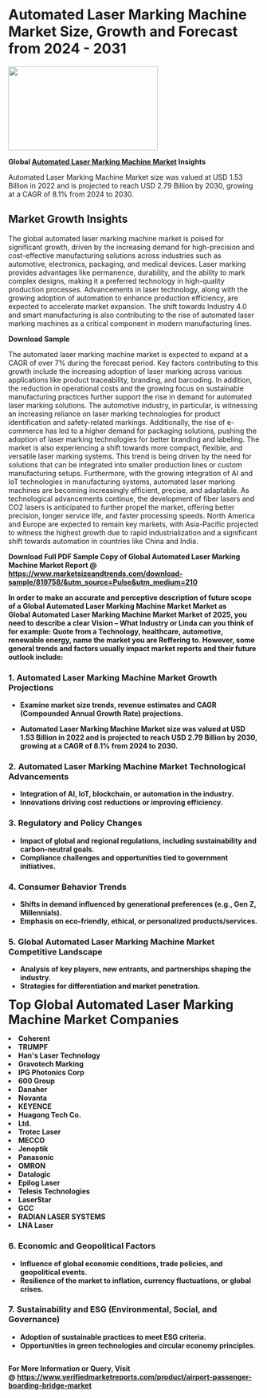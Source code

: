 <H1>Automated Laser Marking Machine Market Size, Growth and Forecast from 2024 - 2031</H1><img class="aligncenter size-medium wp-image-584254" src="https://thirdeyenews.in/wp-content/uploads/2024/09/Global-Market-Research-300x168.jpeg" alt="" width="300" height="168" /><p><strong>Global&nbsp;<a href="https://www.marketsizeandtrends.com/download-sample/819758/&amp;utm_source=Pulse&amp;utm_medium=210">Automated Laser Marking Machine Market</a> Insights</strong></p><p>Automated Laser Marking Machine Market size was valued at USD 1.53 Billion in 2022 and is projected to reach USD 2.79 Billion by 2030, growing at a CAGR of 8.1% from 2024 to 2030.</p><p><h2>Market Growth Insights</h2> The global automated laser marking machine market is poised for significant growth, driven by the increasing demand for high-precision and cost-effective manufacturing solutions across industries such as automotive, electronics, packaging, and medical devices. Laser marking provides advantages like permanence, durability, and the ability to mark complex designs, making it a preferred technology in high-quality production processes. Advancements in laser technology, along with the growing adoption of automation to enhance production efficiency, are expected to accelerate market expansion. The shift towards Industry 4.0 and smart manufacturing is also contributing to the rise of automated laser marking machines as a critical component in modern manufacturing lines. <p><strong>Download Sample</strong></p> The automated laser marking machine market is expected to expand at a CAGR of over 7% during the forecast period. Key factors contributing to this growth include the increasing adoption of laser marking across various applications like product traceability, branding, and barcoding. In addition, the reduction in operational costs and the growing focus on sustainable manufacturing practices further support the rise in demand for automated laser marking solutions. The automotive industry, in particular, is witnessing an increasing reliance on laser marking technologies for product identification and safety-related markings. Additionally, the rise of e-commerce has led to a higher demand for packaging solutions, pushing the adoption of laser marking technologies for better branding and labeling. The market is also experiencing a shift towards more compact, flexible, and versatile laser marking systems. This trend is being driven by the need for solutions that can be integrated into smaller production lines or custom manufacturing setups. Furthermore, with the growing integration of AI and IoT technologies in manufacturing systems, automated laser marking machines are becoming increasingly efficient, precise, and adaptable. As technological advancements continue, the development of fiber lasers and CO2 lasers is anticipated to further propel the market, offering better precision, longer service life, and faster processing speeds. North America and Europe are expected to remain key markets, with Asia-Pacific projected to witness the highest growth due to rapid industrialization and a significant shift towards automation in countries like China and India. <p><strong></p><p><span class=""><strong>Download Full PDF Sample Copy of Global Automated Laser Marking Machine Market Report</strong> @ <a href="https://www.marketsizeandtrends.com/download-sample/819758/&amp;utm_source=Pulse&amp;utm_medium=210" target="_blank">https://www.marketsizeandtrends.com/download-sample/819758/&amp;utm_source=Pulse&amp;utm_medium=210</a></span></p><p>In order to make an accurate and perceptive description of future scope of a Global&nbsp;Automated Laser Marking Machine Market Market as Global&nbsp;Automated Laser Marking Machine Market Market of 2025, you need to describe a clear Vision &ndash; What Industry or Linda can you think of for example: Quote from a Technology, healthcare, automotive, renewable energy, name the market you are Reffering to. However, some general trends and factors usually impact market reports and their future outlook include:</p><h3>1.&nbsp;<strong>Automated Laser Marking Machine Market Growth Projections</strong></h3><ul><li>Examine market size trends, revenue estimates and CAGR (Compounded Annual Growth Rate) projections.</li><li><p>Automated Laser Marking Machine Market size was valued at USD 1.53 Billion in 2022 and is projected to reach USD 2.79 Billion by 2030, growing at a CAGR of 8.1% from 2024 to 2030.</p></li></ul><h3>2.&nbsp;<strong>Automated Laser Marking Machine Market Technological Advancements</strong></h3><ul><li>Integration of AI, IoT, blockchain, or automation in the industry.</li><li>Innovations driving cost reductions or improving efficiency.</li></ul><h3>3.&nbsp;<strong>Regulatory and Policy Changes</strong></h3><ul><li>Impact of global and regional regulations, including sustainability and carbon-neutral goals.</li><li>Compliance challenges and opportunities tied to government initiatives.</li></ul><h3>4.&nbsp;<strong>Consumer Behavior Trends</strong></h3><ul><li>Shifts in demand influenced by generational preferences (e.g., Gen Z, Millennials).</li><li>Emphasis on eco-friendly, ethical, or personalized products/services.</li></ul><h3>5.&nbsp;<strong>Global Automated Laser Marking Machine Market Competitive Landscape</strong></h3><ul><li>Analysis of key players, new entrants, and partnerships shaping the industry.</li><li>Strategies for differentiation and market penetration.</li></ul><p data-pm-slice="1 1 []"><span style="color: inherit; font-family: inherit; font-size: 25px;">Top Global Automated Laser Marking Machine Market Companies</span></p><div class="" data-test-id=""><p><li>Coherent</li><li> TRUMPF</li><li> Han's Laser Technology</li><li> Gravotech Marking</li><li> IPG Photonics Corp</li><li> 600 Group</li><li> Danaher</li><li> Novanta</li><li> KEYENCE</li><li> Huagong Tech Co.</li><li> Ltd.</li><li> Trotec Laser</li><li> MECCO</li><li> Jenoptik</li><li> Panasonic</li><li> OMRON</li><li> Datalogic</li><li> Epilog Laser</li><li> Telesis Technologies</li><li> LaserStar</li><li> GCC</li><li> RADIAN LASER SYSTEMS</li><li> LNA Laser</li></p></div><h3>6.&nbsp;<strong>Economic and Geopolitical Factors</strong></h3><ul><li>Influence of global economic conditions, trade policies, and geopolitical events.</li><li>Resilience of the market to inflation, currency fluctuations, or global crises.</li></ul><h3>7.&nbsp;<strong>Sustainability and ESG (Environmental, Social, and Governance)</strong></h3><ul><li>Adoption of sustainable practices to meet ESG criteria.</li><li>Opportunities in green technologies and circular economy principles.</li></ul><h2><strong style="font-size: 14px;">For More Information or Query, Visit @&nbsp;</strong><a style="background-color: #ffffff; font-size: 14px;" href="https://www.marketsizeandtrends.com/report/automated-laser-marking-machine-market/" target="_blank">https://www.verifiedmarketreports.com/product/airport-passenger-boarding-bridge-market</a></h2>
